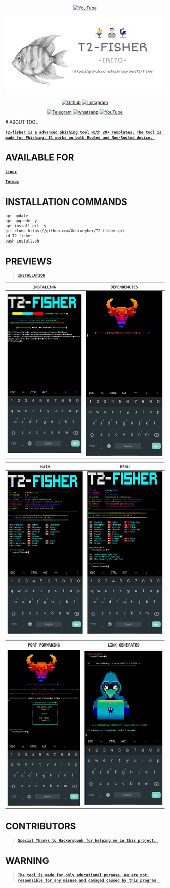 <p align="center">
<a href="https://Technocyber.ml"><img title="YouTube" src="https://img.shields.io/badge/Made In-India-red?style=for-the-badge&logo="></a>
</p>
<a href="https://Technocyber.tk"><img src="img/PicsArt_04-05-01.13.24.png"></a>
</p>
<p align="center">
<a href="https://gitHub.com/Technocyber"><img title="Github" src="https://img.shields.io/badge/Genix-Cyber-brightgreen?style=for-the-badge&logo=github"></a>
<a href="https://bit.ly/2OT7U1G"><img title="Instagram" src="https://img.shields.io/badge/Instagram-Genixcyber-yellow?style=for-the-badge&logo=Instagram"></a>
</p>
<p align="center">
<a href="https://t.me/T4CHNOCYBER"><img title="Telegram" src="https://img.shields.io/badge/Telegram-black?style=for-the-badge&logo=Telegram"></a>
<a href="https://linktr.ee/2Timeowl"><img title="whatsapp" src="https://img.shields.io/badge/whatsapp-blue?style=for-the-badge&logo=whatsapp"></a>
<a href="https://bit.ly/391e3Qh"><img title="YouTube" src="https://img.shields.io/badge/YouTube-purple?style=for-the-badge&logo=YouTube"></a>
<p align="center">
<p align="center">
</p>
# ABOUT TOOL


**[`T2-fisher is a advanced phishing tool with 20+ Templates. The tool is made for Phishing. It works on both Rooted and Non-Rooted device.
`](#)**

# AVAILABLE FOR

**[`Linux`](#)**

**[`Termux`](#)**

# INSTALLATION COMMANDS

```
apt update
apt upgrade -y
apt install git -y
git clone https://github.com/Genixcyber/T2-fisher.git
cd T2-fisher
bash install.sh
```


# PREVIEWS

> **[`INSTALLATION`](#)**

|`INSTALLING`|`DEPENDENCIES`|
|--|--|
|![img](img/IMG_20210425_224137.jpg)|![img](img/IMG_20210425_225557.jpg)|

|`MAIN`|`MENU`|
|--|--|
|![img](img/IMG_20210425_224153.jpg)|![img](img/IMG_20210425_225548.jpg)|

|`PORT FORWADING`|`LINK GENERATED`|
|--|--|
|![img](img/IMG_20210425_224209.jpg)|![img](img/IMG_20210425_224230.jpg)|


# CONTRIBUTORS 

> **[`Special Thanks to Hackerspunk for helping me in this project.
`](#)**

# WARNING 

> **[`The tool is made for only educational purpose. We are not responsible for any misuse and damaged caused by this program.
`](#)**
